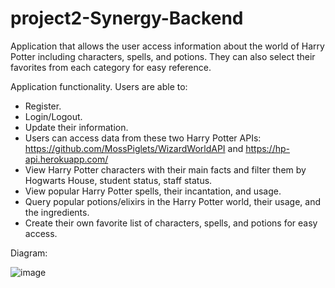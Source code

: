 # project2-Synergy-Backend

Application that allows the user access information about the world of Harry Potter including characters, spells, and potions. They can also select their favorites from each category for easy reference.

Application functionality. Users are able to:
* Register.
* Login/Logout.
* Update their information.
* Users can access data from these two Harry Potter APIs: https://github.com/MossPiglets/WizardWorldAPI and https://hp-api.herokuapp.com/
* View Harry Potter characters with their main facts and filter them by Hogwarts House, student status, staff status.
* View popular Harry Potter spells, their incantation, and usage.
* Query popular potions/elixirs in the Harry Potter world, their usage, and the ingredients.
* Create their own favorite list of characters, spells, and potions for easy access.

Diagram:

![image](https://user-images.githubusercontent.com/51557213/170950640-71f8df3d-235e-4119-b805-888a87bfd1a0.png)
